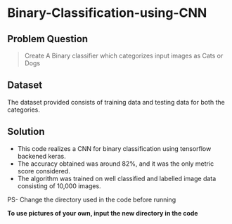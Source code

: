 # Binary-Classification-using-CNN

## Problem Question
> Create A Binary classifier which categorizes input images as Cats or Dogs

## Dataset
The dataset provided consists of training data and testing data for both the categories. 

## Solution

* This code realizes a CNN for binary classification using tensorflow backened keras.
* The accuracy obtained was around 82%, and it was the only metric score considered. 
* The algorithm was trained on well classified and labelled image data consisting of 10,000 images.

PS- Change the directory used in the code before running

**To use pictures of your own, input the new directory in the code**
